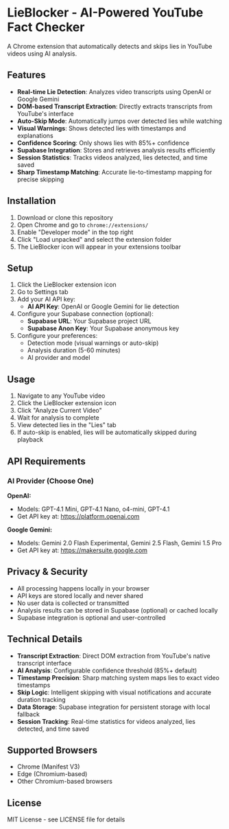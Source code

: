 # LieBlocker - AI-Powered YouTube Fact Checker

A Chrome extension that automatically detects and skips lies in YouTube videos using AI analysis.

## Features

- **Real-time Lie Detection**: Analyzes video transcripts using OpenAI or Google Gemini
- **DOM-based Transcript Extraction**: Directly extracts transcripts from YouTube's interface
- **Auto-Skip Mode**: Automatically jumps over detected lies while watching
- **Visual Warnings**: Shows detected lies with timestamps and explanations
- **Confidence Scoring**: Only shows lies with 85%+ confidence
- **Supabase Integration**: Stores and retrieves analysis results efficiently
- **Session Statistics**: Tracks videos analyzed, lies detected, and time saved
- **Sharp Timestamp Matching**: Accurate lie-to-timestamp mapping for precise skipping

## Installation

1. Download or clone this repository
2. Open Chrome and go to `chrome://extensions/`
3. Enable "Developer mode" in the top right
4. Click "Load unpacked" and select the extension folder
5. The LieBlocker icon will appear in your extensions toolbar

## Setup

1. Click the LieBlocker extension icon
2. Go to Settings tab
3. Add your AI API key:
   - **AI API Key**: OpenAI or Google Gemini for lie detection
4. Configure your Supabase connection (optional):
   - **Supabase URL**: Your Supabase project URL
   - **Supabase Anon Key**: Your Supabase anonymous key
5. Configure your preferences:
   - Detection mode (visual warnings or auto-skip)
   - Analysis duration (5-60 minutes)
   - AI provider and model

## Usage

1. Navigate to any YouTube video
2. Click the LieBlocker extension icon
3. Click "Analyze Current Video"
4. Wait for analysis to complete
5. View detected lies in the "Lies" tab
6. If auto-skip is enabled, lies will be automatically skipped during playback

## API Requirements

### AI Provider (Choose One)

**OpenAI:**
- Models: GPT-4.1 Mini, GPT-4.1 Nano, o4-mini, GPT-4.1
- Get API key at: https://platform.openai.com

**Google Gemini:**
- Models: Gemini 2.0 Flash Experimental, Gemini 2.5 Flash, Gemini 1.5 Pro
- Get API key at: https://makersuite.google.com

## Privacy & Security

- All processing happens locally in your browser
- API keys are stored locally and never shared
- No user data is collected or transmitted
- Analysis results can be stored in Supabase (optional) or cached locally
- Supabase integration is optional and user-controlled

## Technical Details

- **Transcript Extraction**: Direct DOM extraction from YouTube's native transcript interface
- **AI Analysis**: Configurable confidence threshold (85%+ default)
- **Timestamp Precision**: Sharp matching system maps lies to exact video timestamps
- **Skip Logic**: Intelligent skipping with visual notifications and accurate duration tracking
- **Data Storage**: Supabase integration for persistent storage with local fallback
- **Session Tracking**: Real-time statistics for videos analyzed, lies detected, and time saved

## Supported Browsers

- Chrome (Manifest V3)
- Edge (Chromium-based)
- Other Chromium-based browsers

## License

MIT License - see LICENSE file for details